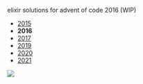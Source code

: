 elixir solutions for advent of code 2016 (WIP)

* [2015](https://github.com/thth/aoc_2015)
* __2016__
* [2017](https://github.com/thth/aoc_2017)
* [2019](https://github.com/thth/aoc_2019)
* [2020](https://github.com/thth/aoc_2020)
* [2021](https://github.com/thth/aoc_2021)

![](https://user-images.githubusercontent.com/7574985/103169697-f7cd0b80-47f2-11eb-87a4-57157db2b971.png)